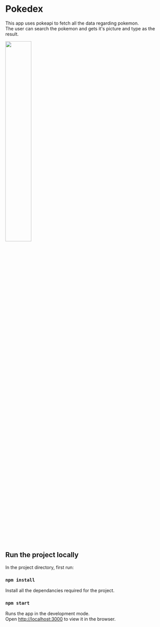# Pokedex

This app uses pokeapi to fetch all the data regarding pokemon.<br/>
The user can search the pokemon and gets it's picture and type as the result.

<img src="https://user-images.githubusercontent.com/84982038/152014588-9f654ac5-5a4f-4645-abb5-b97d5f84a39e.png" width="40%">

## Run the project locally

In the project directory, first run:

### `npm install`

Install all the dependancies required for the project.

### `npm start`

Runs the app in the development mode.\
Open [http://localhost:3000](http://localhost:3000) to view it in the browser.

